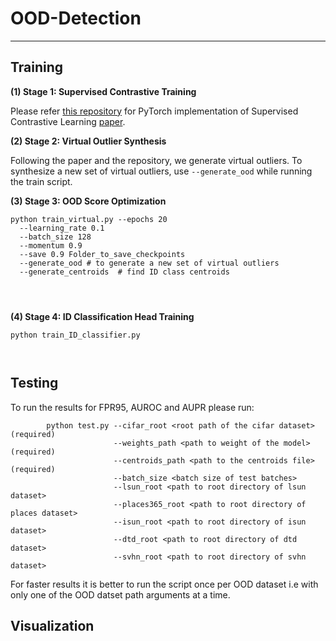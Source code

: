 # OOD-Detection
----

## Training
**(1) Stage 1: Supervised Contrastive Training**

Please refer [this repository](https://github.com/HobbitLong/SupContrast) for PyTorch implementation of Supervised Contrastive Learning [paper](https://arxiv.org/abs/2004.11362).


**(2) Stage 2: Virtual Outlier Synthesis**  

Following the paper and the repository, we generate virtual outliers. To synthesize a new set of virtual outliers, use `--generate_ood` while running the train script.

**(3) Stage 3: OOD Score Optimization**  

```
python train_virtual.py --epochs 20
  --learning_rate 0.1
  --batch_size 128
  --momentum 0.9
  --save 0.9 Folder_to_save_checkpoints
  --generate_ood # to generate a new set of virtual outliers
  --generate_centroids  # find ID class centroids

  
  
```
**(4) Stage 4: ID Classification Head Training**  

```
python train_ID_classifier.py
  
  
```


## Testing

To run the results for FPR95, AUROC and AUPR please run:

```
        python test.py --cifar_root <root path of the cifar dataset> (required)
                       --weights_path <path to weight of the model> (required)
                       --centroids_path <path to the centroids file> (required)
                       --batch_size <batch size of test batches>
                       --lsun_root <path to root directory of lsun dataset>
                       --places365_root <path to root directory of places dataset>
                       --isun_root <path to root directory of isun dataset>
                       --dtd_root <path to root directory of dtd dataset>
                       --svhn_root <path to root directory of svhn dataset>
```

For faster results it is better to run the script once per OOD dataset i.e with only one of the OOD datset path arguments at a time. 


## Visualization

